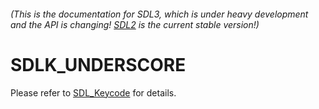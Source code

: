 ###### (This is the documentation for SDL3, which is under heavy development and the API is changing! [SDL2](https://wiki.libsdl.org/SDL2/) is the current stable version!)
# SDLK_UNDERSCORE

Please refer to [SDL_Keycode](SDL_Keycode) for details.

